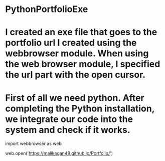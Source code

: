 # PythonPortfolioExe
<p>

# I created an exe file that goes to the portfolio url I created using the webbrowser module. When using the web browser module, I specified the url part with the open cursor.
  
</p>
<p>
  
# First of all we need python.  After completing the Python installation, we integrate our code into the system and check if it works.

</p>
<p>
import webbrowser as web

web.open('https://malikagan48.github.io/Portfolio/')

</p>


